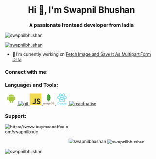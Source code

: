 <h1 align="center">Hi 👋, I'm Swapnil Bhushan</h1>
<h3 align="center">A passionate frontend developer from India</h3>

<p align="left"> <img src="https://komarev.com/ghpvc/?username=swapnilbhushan&label=Profile%20views&color=0e75b6&style=flat" alt="swapnilbhushan" /> </p>

<p align="left"> <a href="https://github.com/ryo-ma/github-profile-trophy"><img src="https://github-profile-trophy.vercel.app/?username=swapnilbhushan" alt="swapnilbhushan" /></a> </p>

- 🔭 I’m currently working on [Fetch Image and Save It As Multipart Form Data](https://github.com/SwapnilBhushan/ImageScroller.git)

<h3 align="left">Connect with me:</h3>
<p align="left">
</p>

<h3 align="left">Languages and Tools:</h3>
<p align="left"> <a href="https://developer.android.com" target="_blank" rel="noreferrer"> <img src="https://raw.githubusercontent.com/devicons/devicon/master/icons/android/android-original-wordmark.svg" alt="android" width="40" height="40"/> </a> <a href="https://git-scm.com/" target="_blank" rel="noreferrer"> <img src="https://www.vectorlogo.zone/logos/git-scm/git-scm-icon.svg" alt="git" width="40" height="40"/> </a> <a href="https://developer.mozilla.org/en-US/docs/Web/JavaScript" target="_blank" rel="noreferrer"> <img src="https://raw.githubusercontent.com/devicons/devicon/master/icons/javascript/javascript-original.svg" alt="javascript" width="40" height="40"/> </a> <a href="https://www.mongodb.com/" target="_blank" rel="noreferrer"> <img src="https://raw.githubusercontent.com/devicons/devicon/master/icons/mongodb/mongodb-original-wordmark.svg" alt="mongodb" width="40" height="40"/> </a> <a href="https://reactjs.org/" target="_blank" rel="noreferrer"> <img src="https://raw.githubusercontent.com/devicons/devicon/master/icons/react/react-original-wordmark.svg" alt="react" width="40" height="40"/> </a> <a href="https://reactnative.dev/" target="_blank" rel="noreferrer"> <img src="https://reactnative.dev/img/header_logo.svg" alt="reactnative" width="40" height="40"/> </a> </p>

<h3 align="left">Support:</h3>
<p><a href="https://www.buymeacoffee.com/swapnilbhuc"> <img align="left" src="https://cdn.buymeacoffee.com/buttons/v2/default-yellow.png" height="50" width="210" alt="https://www.buymeacoffee.com/swapnilbhuc" /></a></p><br><br>

<p><img align="left" src="https://github-readme-stats.vercel.app/api/top-langs?username=swapnilbhushan&show_icons=true&locale=en&layout=compact" alt="swapnilbhushan" /></p>

<p>&nbsp;<img align="center" src="https://github-readme-stats.vercel.app/api?username=swapnilbhushan&show_icons=true&locale=en" alt="swapnilbhushan" /></p>

<p><img align="center" src="https://github-readme-streak-stats.herokuapp.com/?user=swapnilbhushan&" alt="swapnilbhushan" /></p>
